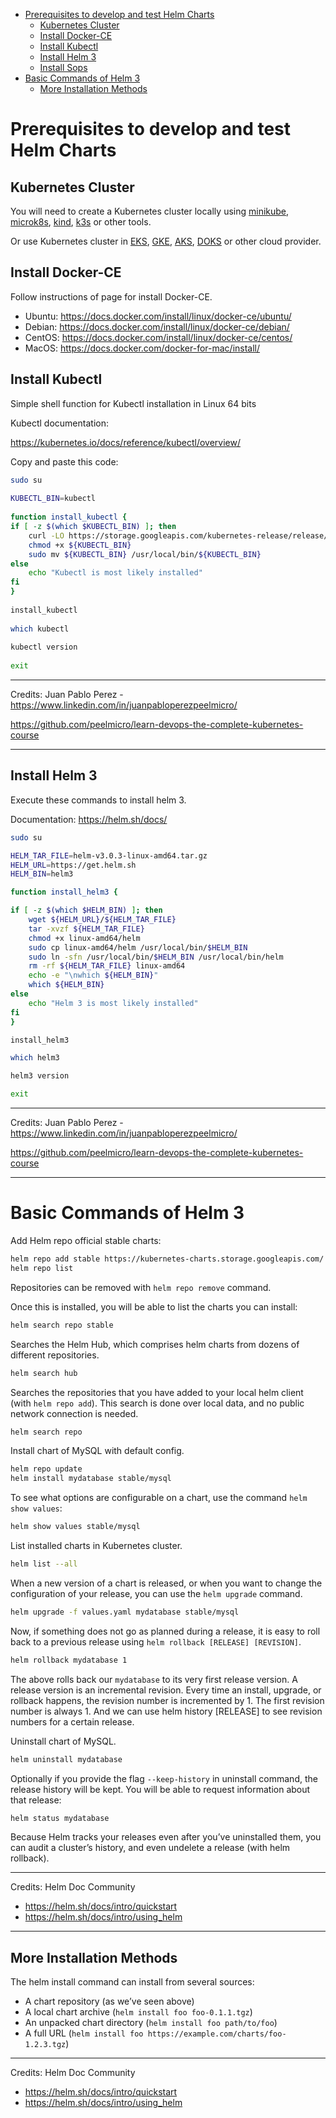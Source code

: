 <!-- TOC -->
- [Prerequisites to develop and test Helm Charts](#prerequisites-to-develop-and-test-helm-charts)  
  - [Kubernetes Cluster](#kubernetes-cluster)
  - [Install Docker-CE](#install-docker-ce)
  - [Install Kubectl](#install-kubectl)
  - [Install Helm 3](#install-helm-3)
  - [Install Sops](#install-sops)
- [Basic Commands of Helm 3](#basic-commands-of-helm-3)
  - [More Installation Methods](#more-installation-methods)

<!-- TOC -->

# Prerequisites to develop and test Helm Charts

## Kubernetes Cluster

You will need to create a Kubernetes cluster locally using [minikube](https://kubernetes.io/docs/tasks/tools/install-minikube), [microk8s](https://microk8s.io), [kind](https://kind.sigs.k8s.io), [k3s](https://k3s.io) or other tools.

Or use Kubernetes cluster in [EKS](https://aws.amazon.com/eks), [GKE](https://cloud.google.com/kubernetes-engine), [AKS](https://docs.microsoft.com/en-us/azure/aks), [DOKS](https://www.digitalocean.com/products/kubernetes) or other cloud provider.

## Install Docker-CE

Follow instructions of page for install Docker-CE.

* Ubuntu: https://docs.docker.com/install/linux/docker-ce/ubuntu/
* Debian: https://docs.docker.com/install/linux/docker-ce/debian/
* CentOS: https://docs.docker.com/install/linux/docker-ce/centos/
* MacOS: https://docs.docker.com/docker-for-mac/install/

## Install Kubectl

Simple shell function for Kubectl installation in Linux 64 bits

Kubectl documentation:

https://kubernetes.io/docs/reference/kubectl/overview/

Copy and paste this code:

```bash
sudo su
 
KUBECTL_BIN=kubectl
 
function install_kubectl {
if [ -z $(which $KUBECTL_BIN) ]; then
    curl -LO https://storage.googleapis.com/kubernetes-release/release/$(curl -s https://storage.googleapis.com/kubernetes-release/release/stable.txt)/bin/linux/amd64/$KUBECTL_BIN
    chmod +x ${KUBECTL_BIN}
    sudo mv ${KUBECTL_BIN} /usr/local/bin/${KUBECTL_BIN}
else
    echo "Kubectl is most likely installed"
fi
}
 
install_kubectl
 
which kubectl
 
kubectl version
 
exit
```

---

Credits: Juan Pablo Perez - https://www.linkedin.com/in/juanpabloperezpeelmicro/ 

https://github.com/peelmicro/learn-devops-the-complete-kubernetes-course

---

## Install Helm 3

Execute these commands to install helm 3.

Documentation: https://helm.sh/docs/

```bash
sudo su

HELM_TAR_FILE=helm-v3.0.3-linux-amd64.tar.gz
HELM_URL=https://get.helm.sh
HELM_BIN=helm3

function install_helm3 {

if [ -z $(which $HELM_BIN) ]; then
    wget ${HELM_URL}/${HELM_TAR_FILE}
    tar -xvzf ${HELM_TAR_FILE}
    chmod +x linux-amd64/helm
    sudo cp linux-amd64/helm /usr/local/bin/$HELM_BIN
    sudo ln -sfn /usr/local/bin/$HELM_BIN /usr/local/bin/helm
    rm -rf ${HELM_TAR_FILE} linux-amd64
    echo -e "\nwhich ${HELM_BIN}"
    which ${HELM_BIN}
else
    echo "Helm 3 is most likely installed"
fi
}

install_helm3

which helm3

helm3 version

exit
```

---

Credits: Juan Pablo Perez - https://www.linkedin.com/in/juanpabloperezpeelmicro/ 

https://github.com/peelmicro/learn-devops-the-complete-kubernetes-course

---

# Basic Commands of Helm 3

Add Helm repo official stable charts:

```bash
helm repo add stable https://kubernetes-charts.storage.googleapis.com/
helm repo list
```

Repositories can be removed with `helm repo remove` command.

Once this is installed, you will be able to list the charts you can install:

```bash
helm search repo stable
```

Searches the Helm Hub, which comprises helm charts from dozens of different repositories.

```bash
helm search hub
```

Searches the repositories that you have added to your local helm client (with `helm repo add`). This search is done over local data, and no public network connection is needed.

```bash
helm search repo
```

Install chart of MySQL with default config.

```bash
helm repo update
helm install mydatabase stable/mysql
```

To see what options are configurable on a chart, use the command `helm show values`:

```bash
helm show values stable/mysql
```

List installed charts in Kubernetes cluster.

```bash
helm list --all
```

When a new version of a chart is released, or when you want to change the configuration of your release, you can use the `helm upgrade` command.

```bash
helm upgrade -f values.yaml mydatabase stable/mysql
```

Now, if something does not go as planned during a release, it is easy to roll back to a previous release using `helm rollback [RELEASE] [REVISION]`.

```bash
helm rollback mydatabase 1
```

The above rolls back our `mydatabase` to its very first release version. A release version is an incremental revision. Every time an install, upgrade, or rollback happens, the revision number is incremented by 1. The first revision number is always 1. And we can use helm history [RELEASE] to see revision numbers for a certain release.

Uninstall chart of MySQL.

```bash
helm uninstall mydatabase
```

Optionally if you provide the flag `--keep-history` in uninstall command, the release history will be kept. You will be able to request information about that release:

```bash
helm status mydatabase
```

Because Helm tracks your releases even after you’ve uninstalled them, you can audit a cluster’s history, and even undelete a release (with helm rollback).

---

Credits: Helm Doc Community

* https://helm.sh/docs/intro/quickstart
* https://helm.sh/docs/intro/using_helm

---

## More Installation Methods

The helm install command can install from several sources:

* A chart repository (as we’ve seen above)
* A local chart archive (`helm install foo foo-0.1.1.tgz`)
* An unpacked chart directory (`helm install foo path/to/foo`)
* A full URL (`helm install foo https://example.com/charts/foo-1.2.3.tgz`)

---

Credits: Helm Doc Community

* https://helm.sh/docs/intro/quickstart
* https://helm.sh/docs/intro/using_helm
